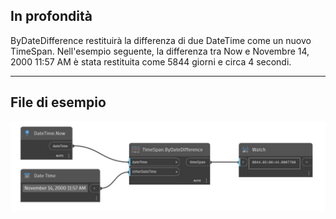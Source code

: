 ## In profondità
ByDateDifference restituirà la differenza di due DateTime come un nuovo TimeSpan. Nell'esempio seguente, la differenza tra Now e Novembre 14, 2000 11:57 AM è stata restituita come 5844 giorni e circa 4 secondi.
___
## File di esempio

![ByDateDifference](./DSCore.TimeSpan.ByDateDifference_img.jpg)

